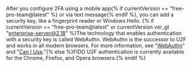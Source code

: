 After you configure 2FA using a mobile app{% if currentVersion == "free-pro-team@latest" %} or via text message{% endif %}, you can add a security key, like a fingerprint reader or Windows Hello. {% if currentVersion == "free-pro-team@latest" or currentVersion ver_gt "enterprise-server@2.18" %}The technology that enables authentication with a security key is called WebAuthn. WebAuthn is the successor to U2F and works in all modern browsers. For more information, see "[WebAuthn](https://webauthn.guide/)" and "[Can I Use](https://caniuse.com/#search=webauthn)."{% else %}FIDO U2F authentication is currently available for the Chrome, Firefox, and Opera browsers.{% endif %}
